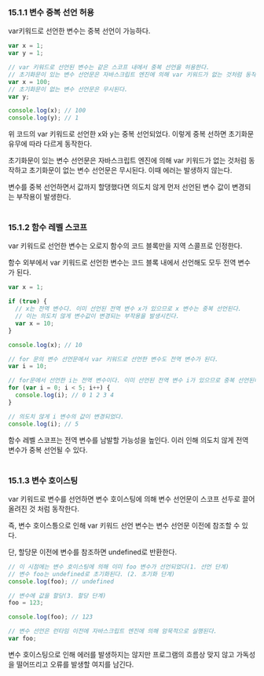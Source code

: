 ### 15.1.1 변수 중복 선언 허용

var키워드로 선언한 변수는 중복 선언이 가능하다.

```jsx
var x = 1;
var y = 1;

// var 키워드로 선언된 변수는 같은 스코프 내에서 중복 선언을 허용한다.
// 초기화문이 있는 변수 선언문은 자바스크립트 엔진에 의해 var 키워드가 없는 것처럼 동작한다.
var x = 100;
// 초기화문이 없는 변수 선언문은 무시된다.
var y;

console.log(x); // 100
console.log(y); // 1
```

위 코드의 var 키워드로 선언한 x와 y는 중복 선언되었다. 이렇게 중복 선하면 초기화문 유무에 따라 다르게 동작한다.

초기화문이 있는 변수 선언문은 자바스크립트 엔진에 의해 var 키워드가 없는 것처럼 동작하고 초기화문이 없는 변수 선언문은 무시된다.  이때 에러는 발생하지 않는다.

변수를 중복 선언하면서 값까지 할댕했다면 의도치 않게 먼저 선언된 변수 값이 변경되는 부작용이 발생한다.
<br><br>

### 15.1.2 함수 레벨 스코프

var 키워드로 선언한 변수는 오로지 함수의 코드 블록만을 지역 스콜프로 인정한다.

함수 외부에서 var 키워드로 선언한 변수는 코드 블록 내에서 선언해도 모두 전역 변수가 된다.

```jsx
var x = 1;

if (true) {
  // x는 전역 변수다. 이미 선언된 전역 변수 x가 있으므로 x 변수는 중복 선언된다.
  // 이는 의도치 않게 변수값이 변경되는 부작용을 발생시킨다.
  var x = 10;
}

console.log(x); // 10

// for 문의 변수 선언문에서 var 키워드로 선언한 변수도 전역 변수가 된다.
var i = 10;

// for문에서 선언한 i는 전역 변수이다. 이미 선언된 전역 변수 i가 있으므로 중복 선언된다.
for (var i = 0; i < 5; i++) {
  console.log(i); // 0 1 2 3 4
}

// 의도치 않게 i 변수의 값이 변경되었다.
console.log(i); // 5
```

함수 레벨 스코프는 전역 변수를 남발할 가능성을 높인다. 이러 인해 의도치 않게 전역 변수가 중복 선언될 수 있다.
<br><br>

### 15.1.3 변수 호이스팅

var 키워드로 변수를 선언하면 변수 호이스팅에 의해 변수 선언문이 스코프 선두로 끌어 올려진 것 처럼 동작한다.

즉, 변수 호이스틍으로 인해 var 키워드 선언 변수는 변수 선언문 이전에 참조할 수 있다.

단, 할당문 이전에 변수를 참조하면 undefined로 반환한다.

```jsx
// 이 시점에는 변수 호이스팅에 의해 이미 foo 변수가 선언되었다(1. 선언 단계)
// 변수 foo는 undefined로 초기화된다. (2. 초기화 단계)
console.log(foo); // undefined

// 변수에 값을 할당(3. 할당 단계)
foo = 123;

console.log(foo); // 123

// 변수 선언은 런타임 이전에 자바스크립트 엔진에 의해 암묵적으로 실행된다.
var foo;
```

변수 호이스팅으로 인해 에러를 발생하지는 않지만 프로그램의 흐름상 맞지 않고 가독성을 떨어뜨리고 오류를 발생할 여지를 남긴다.
